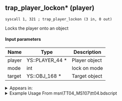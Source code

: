 ## trap_player_lockon* (player)

`syscall 1, 321 ; trap_player_lockon (3 in, 0 out)`

Locks the player onto an object

#### Input parameters
| Name | Type | Description
|------|------|------------
| player   | YS::PLAYER_44 *   | Player object
| mode   | int   | lock on mode
| target   | YS::OBJ_168 *   | Target object




<details>
	<summary>Appears in:</summary>
| filename | Entity (obj)
|----------|-------------
| msn\TT04_MS107\tt04.bdscript       |           

</details>

<details>
	<summary>Example Usage From msn\TT04_MS107\tt04.bdscript</summary>
```
L63:
 syscall 1, 3 ; trap_sysobj_player (0 in, 1 out)
 memcpyToSp 16, 8
 pushFromPSp 8
 pushImm 1
 pushFromPWp W16
 syscall 1, 321 ; trap_player_lockon (3 in, 0 out)
 jmp L79
```
</details>

